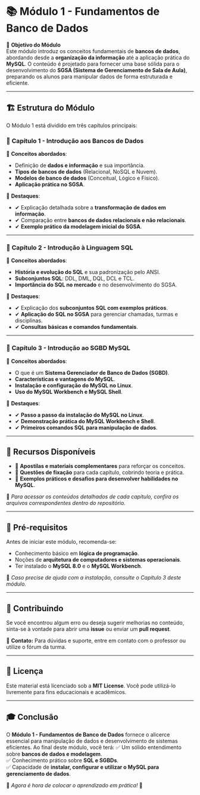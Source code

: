 # 📚 Módulo 1 - Fundamentos de Banco de Dados

🎯 **Objetivo do Módulo**  
Este módulo introduz os conceitos fundamentais de **bancos de dados**, abordando desde a **organização da informação** até a aplicação prática do **MySQL**. O conteúdo é projetado para fornecer uma base sólida para o desenvolvimento do **SGSA (Sistema de Gerenciamento de Sala de Aula)**, preparando os alunos para manipular dados de forma estruturada e eficiente.

---

## 🏗 **Estrutura do Módulo**

O Módulo 1 está dividido em três capítulos principais:

### 📖 **Capítulo 1 - Introdução aos Bancos de Dados**

📌 **Conceitos abordados**:

- Definição de **dados e informação** e sua importância.
- **Tipos de bancos de dados** (Relacional, NoSQL e Nuvem).
- **Modelos de banco de dados** (Conceitual, Lógico e Físico).
- **Aplicação prática no SGSA**.

📌 **Destaques**:
- ✔ Explicação detalhada sobre a **transformação de dados em informação**.  
- ✔ Comparação entre **bancos de dados relacionais e não relacionais**.  
- ✔ **Exemplo prático da modelagem inicial do SGSA**.  

---

### 📖 **Capítulo 2 - Introdução à Linguagem SQL**

📌 **Conceitos abordados**:

- **História e evolução do SQL** e sua padronização pelo ANSI.
- **Subconjuntos SQL**: DDL, DML, DQL, DCL e TCL.
- **Importância do SQL no mercado** e no desenvolvimento do SGSA.

📌 **Destaques**:
- ✔ Explicação dos **subconjuntos SQL com exemplos práticos**.  
- ✔ **Aplicação do SQL no SGSA** para gerenciar chamadas, turmas e disciplinas.  
- ✔ **Consultas básicas e comandos fundamentais**.  

---

### 📖 **Capítulo 3 - Introdução ao SGBD MySQL**

📌 **Conceitos abordados**:

- O que é um **Sistema Gerenciador de Banco de Dados (SGBD)**.
- **Características e vantagens do MySQL**.
- **Instalação e configuração do MySQL no Linux**.
- **Uso do MySQL Workbench e MySQL Shell**.

📌 **Destaques**:
- ✔ **Passo a passo da instalação do MySQL no Linux**.  
- ✔ **Demonstração prática do MySQL Workbench e Shell**.  
- ✔ **Primeiros comandos SQL para manipulação de dados**.  

---

## 📝 **Recursos Disponíveis**

- 🔹 **Apostilas e materiais complementares** para reforçar os conceitos.  
- 🔹 **Questões de fixação** para cada capítulo, cobrindo teoria e prática.  
- 🔹 **Exemplos práticos e desafios para desenvolver habilidades no MySQL**.  

📌 *Para acessar os conteúdos detalhados de cada capítulo, confira os arquivos correspondentes dentro do repositório.*  

---

## 🚀 **Pré-requisitos**

Antes de iniciar este módulo, recomenda-se:

- Conhecimento básico em **lógica de programação**.  
- Noções de **arquitetura de computadores e sistemas operacionais**.  
- Ter instalado o **MySQL 8.0** e o **MySQL Workbench**.  

📢 *Caso precise de ajuda com a instalação, consulte o Capítulo 3 deste módulo.*  

---

## 🤝 **Contribuindo**

Se você encontrou algum erro ou deseja sugerir melhorias no conteúdo, sinta-se à vontade para abrir uma **issue** ou enviar um **pull request**.  

📩 **Contato:** Para dúvidas e suporte, entre em contato com o professor ou utilize o fórum da turma.  

---

## 📜 **Licença**

Este material está licenciado sob a **MIT License**. Você pode utilizá-lo livremente para fins educacionais e acadêmicos.  

---

## 🎓 **Conclusão**

O **Módulo 1 - Fundamentos de Banco de Dados** fornece o alicerce essencial para manipulação de dados e desenvolvimento de sistemas eficientes. Ao final deste módulo, você terá:
✅ Um sólido entendimento sobre **bancos de dados e modelagem**.  
✅ Conhecimento prático sobre **SQL e SGBDs**.  
✅ Capacidade de **instalar, configurar e utilizar o MySQL para gerenciamento de dados**.  

📢 *Agora é hora de colocar o aprendizado em prática!* 🚀  
